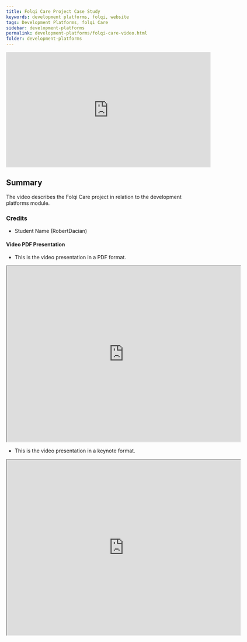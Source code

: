 ```yaml
---
title: Folqi Care Project Case Study
keywords: development platforms, folqi, website
tags: Development Platforms, folqi Care
sidebar: development-platforms
permalink: development-platforms/folqi-care-video.html
folder: development-platforms
---
```


<iframe width="560" height="315" src="https://www.youtube.com/embed/k2zroHRqo-8" title="YouTube video player" frameborder="0" allow="accelerometer; autoplay; clipboard-write; encrypted-media; gyroscope; picture-in-picture; web-share" allowfullscreen></iframe>

## Summary

The video describes the Folqi Care project in relation to the development platforms module.

### Credits

- Student Name (RobertDacian)

#### Video PDF Presentation

- This is the video presentation in a PDF format.

<iframe src="https://drive.google.com/file/d/19bCX17dxMXbKIj3Kfu4BJ2pJ20yyDkYU/preview" width="640" height="480" allow="autoplay"></iframe>

- This is the video presentation in a keynote format.

<iframe src="https://drive.google.com/file/d/15UgyeQf-9Fpd0sy3E760q4214GQrLgQR/preview" width="640" height="480" allow="autoplay"></iframe>

